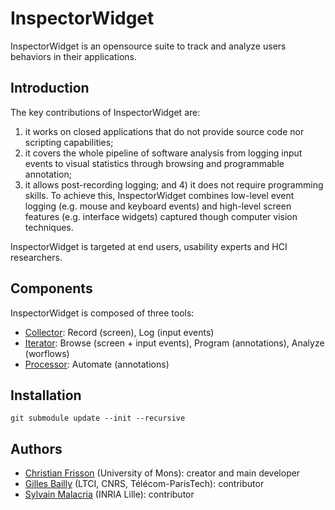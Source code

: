 # InspectorWidget

InspectorWidget is an opensource suite to track and analyze users behaviors in their applications. 

## Introduction

The key contributions of InspectorWidget are:
1) it works on closed applications that do not provide source code nor scripting capabilities; 
2) it covers the whole pipeline of software analysis from logging input events to visual statistics through browsing and programmable annotation; 
3) it allows post-recording logging; and 4) it does not require programming skills. To achieve this, InspectorWidget combines low-level event logging (e.g. mouse and keyboard events) and high-level screen features (e.g. interface widgets) captured though computer vision techniques. 

InspectorWidget is targeted at end users, usability experts and HCI researchers.

## Components

InspectorWidget is composed of three tools:
- [Collector](https://github.com/ChristianFrisson/InspectorWidgetCollector): Record (screen), Log (input events) 
- [Iterator](https://github.com/ChristianFrisson/InspectorWidgetIterator): Browse (screen + input events), Program (annotations), Analyze (worflows)
- [Processor](https://github.com/ChristianFrisson/InspectorWidgetProcessor): Automate (annotations)

## Installation
```
git submodule update --init --recursive
```

## Authors
 * [Christian Frisson](http://christian.frisson.re) (University of Mons): creator and main developer
 * [Gilles Bailly](http://www.gillesbailly.fr) (LTCI, CNRS, Télécom-ParisTech): contributor
 * [Sylvain Malacria](http://www.malacria.fr) (INRIA Lille): contributor